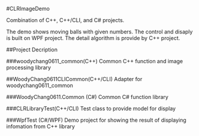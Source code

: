 #CLRImageDemo

Combination of C++, C++/CLI, and C# projects.

The demo shows moving balls with given numbers.
The control and disaply is built on WPF project.
The detail algorithm is provide by C++ project.


##Project Decription

###woodychang0611_common(C++)
Common C++ function and image processing library

##WoodyChang0611CLICommon(C++/CLI)
Adapter for woodychang0611_common

###WoodyChang0611.Common (C#)
Common C# function library

###CLRLibraryTest(C++/CLI)
Test class to provide model for display

###WpfTest (C#/WPF)
Demo project for showing the result of displaying infomation from C++ library